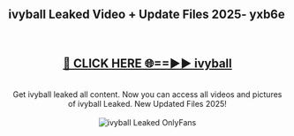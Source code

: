 <h2>ivyball Leaked Video + Update Files 2025- yxb6e</h2>
<br>
<div align="center">
<h2><a href="https://libra.edu.pl?ivyball" rel="nofollow">🔴 CLICK HERE 🌐==►► ivyball</a></h2>
<br>
Get ivyball leaked all content. Now you can access all videos and pictures of ivyball Leaked. New Updated Files 2025!
<br>
<br>
<a href="https://libra.edu.pl?ivyball" rel="nofollow" data-target="animated-image.originalLink"><img src="https://i.ibb.co.com/WyWwxjT/player-gif2.gif" alt="ivyball Leaked OnlyFans" style="max-width: 100%; display: inline-block;" data-target="animated-image.originalImage"></a>
</div>
<br>